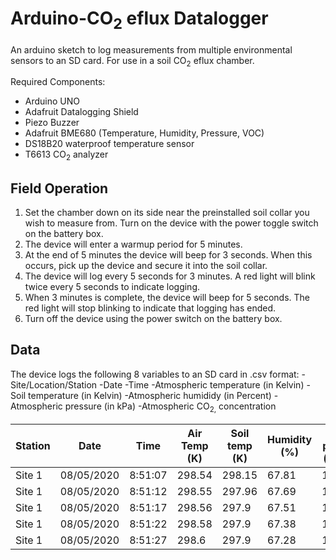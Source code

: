 # Arduino-CO<sub>2</sub> eflux Datalogger
An arduino sketch to log measurements from multiple environmental sensors to an SD card. For use in a soil CO<sub>2</sub> eflux chamber. 

Required Components:
- Arduino UNO
- Adafruit Datalogging Shield 
- Piezo Buzzer
- Adafruit BME680 (Temperature, Humidity, Pressure, VOC)
- DS18B20 waterproof temperature sensor
- T6613 CO<sub>2</sub> analyzer  

## Field Operation
1. Set the chamber down on its side near the preinstalled soil collar you wish to measure from. Turn on the device with the power toggle switch on the battery box.  
2. The device will enter a warmup period for 5 minutes. 
3. At the end of 5 minutes the device will beep for 3 seconds. When this occurs, pick up the device and secure it into the soil collar. 
4. The device will log every 5 seconds for 3 minutes. A red light will blink twice every 5 seconds to indicate logging. 
5. When 3 minutes is complete, the device will beep for 5 seconds. The red light will stop blinking to indicate that logging has ended. 
6. Turn off the device using the power switch on the battery box.  

## Data 
The device logs the following 8 variables to an SD card in .csv format: 
-Site/Location/Station
-Date
-Time
-Atmospheric temperature (in Kelvin)
-Soil temperature (in Kelvin)
-Atmospheric humididy (in Percent)
-Atmospheric pressure (in kPa)
-Atmospheric CO<sub>2,</sub> concentration

Station | Date | Time | Air Temp (K) | Soil temp (K) | Humidity (%) | Air press (kPa) | CO2 (ppm) |
---|---|---|---|---|---|---|---|
Site 1 | 08/05/2020 | 8:51:07 | 298.54 | 298.15 | 67.81 | 100.3 | 380
Site 1 | 08/05/2020	| 8:51:12 |	298.55 | 297.96 | 67.69 | 100.3 | 380
Site 1 | 08/05/2020	| 8:51:17 |	298.56 | 297.9 | 67.51 | 100.3 | 381
Site 1 | 08/05/2020	| 8:51:22 |	298.58 | 297.9 | 67.38 | 100.3 | 381
Site 1 | 08/05/2020	| 8:51:27 |	298.6  | 297.9 | 67.28 | 100.3 | 380




 